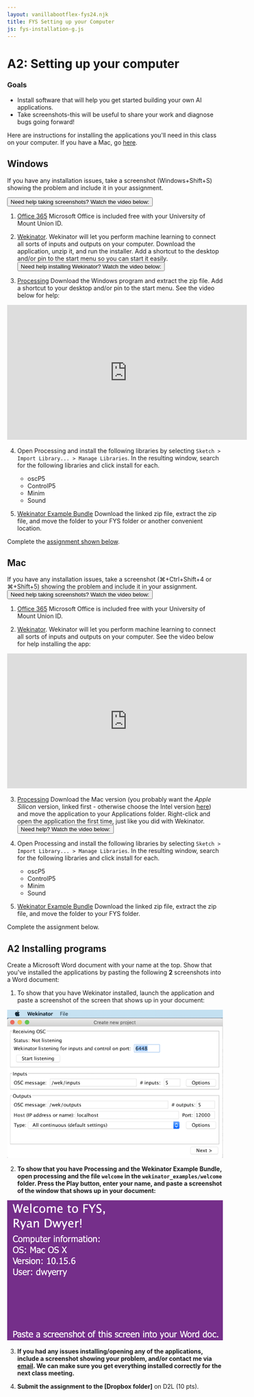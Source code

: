 ```yaml
---
layout: vanillabootflex-fys24.njk
title: FYS Setting up your Computer
js: fys-installation-g.js
---
```


# A2: Setting up your computer

### Goals

- Install software that will help you get started building your own AI applications.
- Take screenshots-this will be useful to share your work and diagnose bugs going forward!

Here are instructions for installing the applications you'll need in this class on your computer. If you have a Mac, go [here](#mac).

## Windows

If you have any installation issues, take a screenshot (Windows+Shift+S) showing the problem and include it in your assignment.

<button class="btn btn-link" onclick="show('windows-screenshot')">Need help taking screenshots? Watch the video below:</button>

<iframe width="560" height="315" src="https://www.youtube.com/embed/d_0gcVRenXM" frameborder="0" allow="accelerometer; autoplay; encrypted-media; gyroscope; picture-in-picture" allowfullscreen id="windows-screenshot" hidden></iframe>

1. [Office 365](https://portal.office.com/OLS/MySoftware.aspx) Microsoft Office is included free with your University of Mount Union ID.

2. [Wekinator](http://www.wekinator.org/downloads/). Wekinator will let you perform machine learning to connect all sorts of inputs and outputs on your computer. Download the application, unzip it, and run the installer. Add a shortcut to the desktop and/or pin to the start menu so you can start it easily.<button class="btn btn-link" onclick="show('windows-wekinator-video')">Need help installing Wekinator? Watch the video below:</button>

<iframe width="560" height="315" src="https://www.youtube.com/embed/dy54o2iCtAs" frameborder="0" allow="accelerometer; autoplay; encrypted-media; gyroscope; picture-in-picture" allowfullscreen id="windows-wekinator-video" hidden></iframe>

3. [Processing](https://processing.org/download/) Download the Windows program and extract the zip file. Add a shortcut to your desktop and/or pin to the start menu. See the video below for help:

<iframe width="560" height="315" src="https://www.youtube.com/embed/5vc7XYNXXGg" frameborder="0" allow="accelerometer; autoplay; encrypted-media; gyroscope; picture-in-picture" allowfullscreen id="windows-processing"></iframe>

4. Open Processing and install the following libraries by selecting `Sketch > Import Library... > Manage Libraries`. In the resulting window, search for the following libraries and click install for each.

    - oscP5
    - ControlP5
    - Minim
    - Sound


5. [Wekinator Example Bundle](https://github.com/ryanpdwyer/wekinator_examples/archive/refs/tags/v1.3.zip) Download the linked zip file, extract the zip file, and move the folder to your FYS folder or another convenient location.

Complete the [assignment shown below](#assignment).

<h2 id="mac">Mac</h2>

If you have any installation issues, take a screenshot (⌘+Ctrl+Shift+4 or ⌘+Shift+5) showing the problem and include it in your assignment.
<button class="btn btn-link" onclick="show('mac-screenshot')">Need help taking screenshots? Watch the video below:</button>
<iframe width="560" height="315" src="https://www.youtube.com/embed/AEE-EEfW204" frameborder="0" allow="accelerometer; autoplay; encrypted-media; gyroscope; picture-in-picture" allowfullscreen id="mac-screenshot" hidden></iframe>

1. [Office 365](https://portal.office.com/OLS/MySoftware.aspx) Microsoft Office is included free with your University of Mount Union ID. 

2. [Wekinator](http://www.wekinator.org/downloads/). Wekinator will let you perform machine learning to connect all sorts of inputs and outputs on your computer. See the video below for help installing the app:
<iframe width="560" height="315" src="https://www.youtube.com/embed/9SFmsnf5HjY" frameborder="0" allow="accelerometer; autoplay; encrypted-media; gyroscope; picture-in-picture" allowfullscreen id="mac-wekinator-video"></iframe>

3. [Processing](https://github.com/processing/processing4/releases/download/processing-1293-4.3/processing-4.3-macos-aarch64.zip) Download the Mac version (you probably want the *Apple Silicon* version, linked first - otherwise choose the Intel version [here](https://processing.org/download/)) and move the application to your Applications folder. Right-click and open the application the first time, just like you did with Wekinator. <button class="btn btn-link" onclick="show('mac-processing-video')">Need help? Watch the video below:</button>
<iframe width="560" height="315" src="https://www.youtube.com/embed/-6Mcr76sfFY" frameborder="0" allow="accelerometer; autoplay; encrypted-media; gyroscope; picture-in-picture" allowfullscreen id="mac-processing-video" hidden></iframe>

4. Open Processing and install the following libraries by selecting `Sketch > Import Library... > Manage Libraries`. In the resulting window, search for the following libraries and click install for each.

    - oscP5
    - ControlP5
    - Minim
    - Sound

5. [Wekinator Example Bundle](https://github.com/ryanpdwyer/wekinator_examples/archive/refs/tags/v1.3.zip) Download the linked zip file, extract the zip file, and move the folder to your FYS folder.

Complete the assignment below.

<h2 id="assignment">A2 Installing programs</h2>

Create a Microsoft Word document with your name at the top. Show that you've installed the applications by pasting the following **2** screenshots into a Word document:


1. To show that you have Wekinator installed, launch the application and paste a screenshot of the screen that shows up in your document:

![Wekinator inputs screen](/img/fys-wekinator.png)

2. **To show that you have Processing and the Wekinator Example Bundle, open processing and the file `welcome` in the `wekinator_examples/welcome` folder. Press the Play button, enter your name, and paste a screenshot of the window that shows up in your document:**

![Processing welcome screen](/img/welcome-picture.png)


3. **If you had any issues installing/opening any of the applications, include a screenshot showing your problem, and/or contact me via [email](mailto:dwyerry@mountunion.edu). We can make sure you get everything installed correctly for the next class meeting.**


4. **Submit the assignment to the [Dropbox folder]** on D2L (10 pts).

